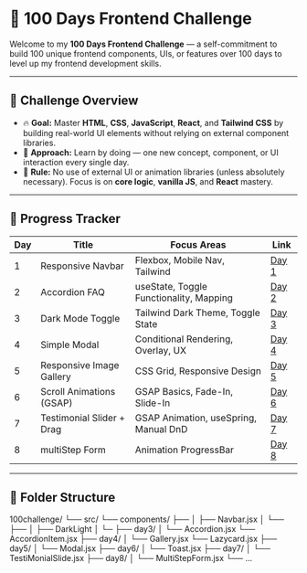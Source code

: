 # 💯 100 Days Frontend Challenge

Welcome to my **100 Days Frontend Challenge** — a self-commitment to build 100 unique frontend components, UIs, or features over 100 days to level up my frontend development skills.

---

## 📌 Challenge Overview

- 🔥 **Goal:** Master **HTML**, **CSS**, **JavaScript**, **React**, and **Tailwind CSS** by building real-world UI elements without relying on external component libraries.
- 🧠 **Approach:** Learn by doing — one new concept, component, or UI interaction every single day.
- 🚫 **Rule:** No use of external UI or animation libraries (unless absolutely necessary). Focus is on **core logic**, **vanilla JS**, and **React** mastery.

---

## 📆 Progress Tracker

| Day | Title                      | Focus Areas                             | Link                                                                 |
|-----|----------------------------|-----------------------------------------|----------------------------------------------------------------------|
| 1   | Responsive Navbar          | Flexbox, Mobile Nav, Tailwind            | [Day 1](./src/Compoents/Navbar.jsx)                             |
| 2   | Accordion FAQ              | useState, Toggle Functionality, Mapping  | [Day 2](./src/Compoents/Darklight.jsx)                          |
| 3   | Dark Mode Toggle           | Tailwind Dark Theme, Toggle State        | [Day 3](./src/Compoents/Day3/Accordion.jsx)                     |
| 4   | Simple Modal               | Conditional Rendering, Overlay, UX       | [Day 4](./src/Compoents/Day4/Gallery.jsx)                              |
| 5   | Responsive Image Gallery   | CSS Grid, Responsive Design              | [Day 5](./src/Compoents/Day5/Modal.jsx)                       |
| 6   | Scroll Animations (GSAP)   | GSAP Basics, Fade-In, Slide-In           | [Day 6](./src/Compoents/Day6/Toast.jsx)                    |
| 7   | Testimonial Slider + Drag | GSAP Animation, useSpring, Manual DnD    | [Day 7](./src/Compoents/Day7/TestimonialSlider.jsx)    
| 8  | multiStep Form  | Animation ProgressBar   | [Day 8](./src/Compoents/Day8/MultiStepForm.jsx)                |

---

## 📁 Folder Structure
100challenge/
└── src/
    └── components/
        ├── 
        │   ├── Navbar.jsx
        │   └──
        ├── 
        │   ├── DarkLight 
        │   └─
        ├── day3/
        │   └── Accordion.jsx
            └── AccordionItem.jsx
        ├── day4/
        │   └── Gallery.jsx
            └── Lazycard.jsx
        ├── day5/
        │   └── Modal.jsx
        ├── day6/
        │   └── Toast.jsx
        ├── day7/
        │   └── TestiMonialSlide.jsx
        ├── day8/
        │   └── MultiStepForm.jsx
        └── ...


